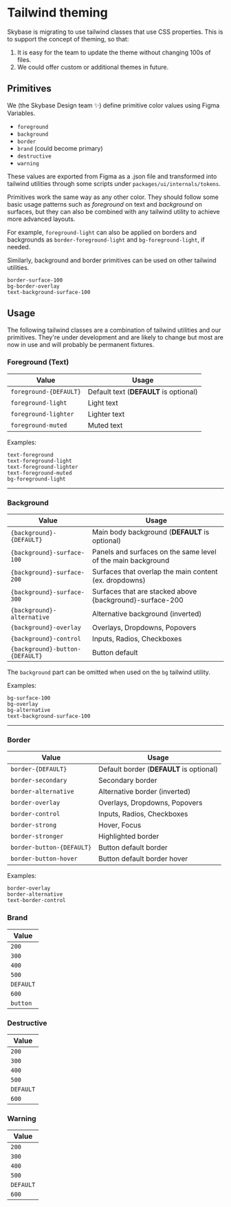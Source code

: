 # Tailwind theming

Skybase is migrating to use tailwind classes that use CSS properties.
This is to support the concept of theming, so that:

1. It is easy for the team to update the theme without changing 100s of files.
2. We could offer custom or additional themes in future.

## Primitives

We (the Skybase Design team ✨) define primitive color values using Figma Variables.

- `foreground`
- `background`
- `border`
- `brand` (could become primary)
- `destructive`
- `warning`

These values are exported from Figma as a .json file and transformed into tailwind utilities through some scripts under `packages/ui/internals/tokens`.

Primitives work the same way as any other color. They should follow some basic usage patterns such as _foreground_ on text and _background_ on surfaces, but they can also be combined with any tailwind utility to achieve more advanced layouts.

For example, `foreground-light` can also be applied on borders and backgrounds as `border-foreground-light` and `bg-foreground-light`, if needed.

Similarly, background and border primitives can be used on other tailwind utilities.

```
border-surface-100
bg-border-overlay
text-background-surface-100
```

## Usage

The following tailwind classes are a combination of tailwind utilities and our primitives. They're under development and are likely to change but most are now in use and will probably be permanent fixtures.

### Foreground (Text)

| Value                  | Usage                                  |
| ---------------------- | -------------------------------------- |
| `foreground-{DEFAULT}` | Default text (**DEFAULT** is optional) |
| `foreground-light`     | Light text                             |
| `foreground-lighter`   | Lighter text                           |
| `foreground-muted`     | Muted text                             |

Examples:

```
text-foreground
text-foreground-light
text-foreground-lighter
text-foreground-muted
bg-foreground-light
```

---

### Background

| Value                           | Usage                                                        |
| ------------------------------- | ------------------------------------------------------------ |
| `{background}-{DEFAULT}`        | Main body background (**DEFAULT** is optional)               |
| `{background}-surface-100`      | Panels and surfaces on the same level of the main background |
| `{background}-surface-200`      | Surfaces that overlap the main content (ex. dropdowns)       |
| `{background}-surface-300`      | Surfaces that are stacked above {background}-surface-200     |
| `{background}-alternative`      | Alternative background (inverted)                            |
| `{background}-overlay`          | Overlays, Dropdowns, Popovers                                |
| `{background}-control`          | Inputs, Radios, Checkboxes                                   |
| `{background}-button-{DEFAULT}` | Button default                                               |

The `background` part can be omitted when used on the `bg` tailwind utility.

Examples:

```
bg-surface-100
bg-overlay
bg-alternative
text-background-surface-100
```

---

### Border

| Value                     | Usage                                    |
| ------------------------- | ---------------------------------------- |
| `border-{DEFAULT}`        | Default border (**DEFAULT** is optional) |
| `border-secondary`        | Secondary border                         |
| `border-alternative`      | Alternative border (inverted)            |
| `border-overlay`          | Overlays, Dropdowns, Popovers            |
| `border-control`          | Inputs, Radios, Checkboxes               |
| `border-strong`           | Hover, Focus                             |
| `border-stronger`         | Highlighted border                       |
| `border-button-{DEFAULT}` | Button default border                    |
| `border-button-hover`     | Button default border hover              |

Examples:

```
border-overlay
border-alternative
text-border-control
```

### Brand

| Value     |
| --------- |
| `200`     |
| `300`     |
| `400`     |
| `500`     |
| `DEFAULT` |
| `600`     |
| `button`  |

### Destructive

| Value     |
| --------- |
| `200`     |
| `300`     |
| `400`     |
| `500`     |
| `DEFAULT` |
| `600`     |

### Warning

| Value     |
| --------- |
| `200`     |
| `300`     |
| `400`     |
| `500`     |
| `DEFAULT` |
| `600`     |
